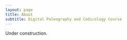 ```yaml
---
layout: page
title: About
subtitle: Digital Paleography and Codicology Course
---
```


Under construction.